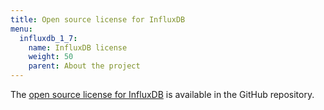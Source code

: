 ```yaml
---
title: Open source license for InfluxDB
menu:
  influxdb_1_7:
    name: InfluxDB license
    weight: 50
    parent: About the project
---
```


The [open source license for InfluxDB](https://github.com/influxdata/influxdb/blob/master/LICENSE)
is available in the GitHub repository.
